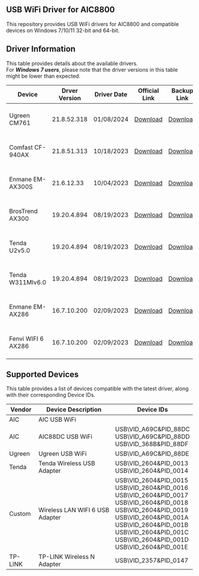 ## USB WiFi Driver for AIC8800

This repository provides USB WiFi drivers for AIC8800 and compatible devices on Windows 7/10/11 32-bit and 64-bit.

## Driver Information

This table provides details about the available drivers. <br>
For <b><em>Windows 7 users</em></b>, please note that the driver versions in this table might be lower than expected.

| Device                              | Drver Version | Driver Date | Official Link                                                                                                                         | Backup Link                                                                                                                       |
|-------------------------------------|---------------|-------------|---------------------------------------------------------------------------------------------------------------------------------------|-----------------------------------------------------------------------------------------------------------------------------------|
| <br> Ugreen CM761       <br> &nbsp; | 21.8.52.318   | 01/08/2024  | [Download](https://download.lulian.cn/AIC8800FC-CM761%E9%A9%B1%E5%8A%A8.zip)                                                          | [Download](https://github.com/peckishrine/aic8800_windows_drivers/raw/main/AIC8800FC-CM761%E9%A9%B1%E5%8A%A8.zip)                 ||
| <br> Comfast CF-940AX   <br> &nbsp; | 21.8.51.313   | 10/18/2023  | [Download](https://en.comfast.com.cn/uploadfile/2023/1220/20231220091946673.zip)                                                      | [Download](https://github.com/peckishrine/aic8800_windows_drivers/raw/main/20231220091946673.zip)                                 |
| <br> Enmane EM-AX300S   <br> &nbsp; | 21.6.12.33    | 10/04/2023  | [Download](https://www.enmangroup.cn/link/EM-AX300S_Windows_WiFi6_Driver.zip)                                                         | [Download](https://github.com/peckishrine/aic8800_windows_drivers/raw/main/EM-AX300S_Windows_WiFi6_Driver.zip)                    |
| <br> BrosTrend AX300    <br> &nbsp; | 19.20.4.894   | 08/19/2023  | [Download](https://cdn.shopify.com/s/files/1/0270/1023/6487/files/AX300_Nano_USB_Adapter-Driver_for_Windows_11_10_7.exe?v=1695803771) | [Download](https://github.com/peckishrine/aic8800_windows_drivers/raw/main/AX300_Nano_USB_Adapter-Driver_for_Windows_11_10_7.exe) |
| <br> Tenda U2v5.0       <br> &nbsp; | 19.20.4.894   | 08/19/2023  | [Download](https://down.tendacn.com/uploadfile/U2/Setup_U2V5.0_V1.0.0.4.zip)                                                          | [Download](https://github.com/peckishrine/aic8800_windows_drivers/raw/main/Setup_U2V5.0_V1.0.0.4.zip)                             |
| <br> Tenda W311MIv6.0   <br> &nbsp; | 19.20.4.894   | 08/19/2023  | [Download](https://down.tendacn.com/uploadfile/W311MI/Setup_W311MIV6.0_V1.0.0.8.zip)                                                  | [Download](https://github.com/peckishrine/aic8800_windows_drivers/raw/main/Setup_W311MIV6.0_V1.0.0.8.zip)                         |
| <br> Enmane EM-AX286    <br> &nbsp; | 16.7.10.200   | 02/09/2023  | [Download](http://www.enmangroup.cn/link/EM-AX286_Windows_WiFi_Driver.zip)                                                            | [Download](https://github.com/peckishrine/aic8800_windows_drivers/raw/main/EM-AX286_Windows_WiFi_Driver.zip)                      |
| <br> Fenvi WIFI 6 AX286 <br> &nbsp; | 16.7.10.200   | 02/09/2023  | [Download](https://download.fenvi.com/support/USB/18286.rar)                                                                          | [Download](https://github.com/peckishrine/aic8800_windows_drivers/raw/main/18286.rar)                                             |

## Supported Devices

This table provides a list of devices compatible with the latest driver, along with their corresponding Device IDs.

| Vendor  | Device Description              | Device IDs                                                                                                                                                                                                                                             |
|---------|---------------------------------|--------------------------------------------------------------------------------------------------------------------------------------------------------------------------------------------------------------------------------------------------------|
| AIC     | AIC USB WiFi                    |                                                                                                                                                                                                                                                        |
| AIC     | AIC88DC USB WiFi                | USB\VID_A69C&PID_88DC<br>USB\VID_A69C&PID_88DD<br>USB\VID_368B&PID_88DF                                                                                                                                                                                |
| Ugreen  | Ugreen USB WiFi                 | USB\VID_A69C&PID_88DE                                                                                                                                                                                                                                  |
| Tenda   | Tenda Wireless USB Adapter      | USB\VID_2604&PID_0013<br>USB\VID_2604&PID_0014                                                                                                                                                                                                         |
| Custom  | Wireless LAN WIFI 6 USB Adapter | USB\VID_2604&PID_0015<br>USB\VID_2604&PID_0016<br>USB\VID_2604&PID_0017<br>USB\VID_2604&PID_0018<br>USB\VID_2604&PID_0019<br>USB\VID_2604&PID_001A<br>USB\VID_2604&PID_001B<br>USB\VID_2604&PID_001C<br>USB\VID_2604&PID_001D<br>USB\VID_2604&PID_001E |
| TP-LINK | TP-LINK Wireless N Adapter      | USB\VID_2357&PID_0147                                                                                                                                                                                                                                  |
